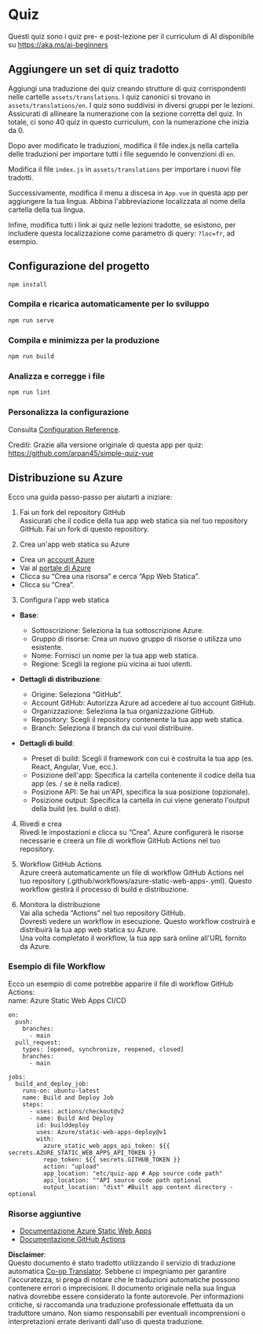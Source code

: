 <!--
CO_OP_TRANSLATOR_METADATA:
{
  "original_hash": "d699cf8509f74baa5b0b838de5cf0662",
  "translation_date": "2025-08-26T07:16:47+00:00",
  "source_file": "etc/quiz-app/README.md",
  "language_code": "it"
}
-->
# Quiz

Questi quiz sono i quiz pre- e post-lezione per il curriculum di AI disponibile su https://aka.ms/ai-beginners

## Aggiungere un set di quiz tradotto

Aggiungi una traduzione dei quiz creando strutture di quiz corrispondenti nelle cartelle `assets/translations`. I quiz canonici si trovano in `assets/translations/en`. I quiz sono suddivisi in diversi gruppi per le lezioni. Assicurati di allineare la numerazione con la sezione corretta del quiz. In totale, ci sono 40 quiz in questo curriculum, con la numerazione che inizia da 0.

Dopo aver modificato le traduzioni, modifica il file index.js nella cartella delle traduzioni per importare tutti i file seguendo le convenzioni di `en`.

Modifica il file `index.js` in `assets/translations` per importare i nuovi file tradotti.

Successivamente, modifica il menu a discesa in `App.vue` in questa app per aggiungere la tua lingua. Abbina l'abbreviazione localizzata al nome della cartella della tua lingua.

Infine, modifica tutti i link ai quiz nelle lezioni tradotte, se esistono, per includere questa localizzazione come parametro di query: `?loc=fr`, ad esempio.

## Configurazione del progetto

```
npm install
```

### Compila e ricarica automaticamente per lo sviluppo

```
npm run serve
```

### Compila e minimizza per la produzione

```
npm run build
```

### Analizza e corregge i file

```
npm run lint
```

### Personalizza la configurazione

Consulta [Configuration Reference](https://cli.vuejs.org/config/).

Crediti: Grazie alla versione originale di questa app per quiz: https://github.com/arpan45/simple-quiz-vue

## Distribuzione su Azure

Ecco una guida passo-passo per aiutarti a iniziare:

1. Fai un fork del repository GitHub  
Assicurati che il codice della tua app web statica sia nel tuo repository GitHub. Fai un fork di questo repository.

2. Crea un'app web statica su Azure  
- Crea un [account Azure](http://azure.microsoft.com)  
- Vai al [portale di Azure](https://portal.azure.com)  
- Clicca su “Crea una risorsa” e cerca “App Web Statica”.  
- Clicca su “Crea”.

3. Configura l'app web statica  
- **Base**:  
  - Sottoscrizione: Seleziona la tua sottoscrizione Azure.  
  - Gruppo di risorse: Crea un nuovo gruppo di risorse o utilizza uno esistente.  
  - Nome: Fornisci un nome per la tua app web statica.  
  - Regione: Scegli la regione più vicina ai tuoi utenti.  

- **Dettagli di distribuzione**:  
  - Origine: Seleziona “GitHub”.  
  - Account GitHub: Autorizza Azure ad accedere al tuo account GitHub.  
  - Organizzazione: Seleziona la tua organizzazione GitHub.  
  - Repository: Scegli il repository contenente la tua app web statica.  
  - Branch: Seleziona il branch da cui vuoi distribuire.  

- **Dettagli di build**:  
  - Preset di build: Scegli il framework con cui è costruita la tua app (es. React, Angular, Vue, ecc.).  
  - Posizione dell'app: Specifica la cartella contenente il codice della tua app (es. / se è nella radice).  
  - Posizione API: Se hai un'API, specifica la sua posizione (opzionale).  
  - Posizione output: Specifica la cartella in cui viene generato l'output della build (es. build o dist).  

4. Rivedi e crea  
Rivedi le impostazioni e clicca su “Crea”. Azure configurerà le risorse necessarie e creerà un file di workflow GitHub Actions nel tuo repository.

5. Workflow GitHub Actions  
Azure creerà automaticamente un file di workflow GitHub Actions nel tuo repository (.github/workflows/azure-static-web-apps-<name>.yml). Questo workflow gestirà il processo di build e distribuzione.

6. Monitora la distribuzione  
Vai alla scheda “Actions” nel tuo repository GitHub.  
Dovresti vedere un workflow in esecuzione. Questo workflow costruirà e distribuirà la tua app web statica su Azure.  
Una volta completato il workflow, la tua app sarà online all'URL fornito da Azure.

### Esempio di file Workflow

Ecco un esempio di come potrebbe apparire il file di workflow GitHub Actions:  
name: Azure Static Web Apps CI/CD  
```
on:
  push:
    branches:
      - main
  pull_request:
    types: [opened, synchronize, reopened, closed]
    branches:
      - main

jobs:
  build_and_deploy_job:
    runs-on: ubuntu-latest
    name: Build and Deploy Job
    steps:
      - uses: actions/checkout@v2
      - name: Build And Deploy
        id: builddeploy
        uses: Azure/static-web-apps-deploy@v1
        with:
          azure_static_web_apps_api_token: ${{ secrets.AZURE_STATIC_WEB_APPS_API_TOKEN }}
          repo_token: ${{ secrets.GITHUB_TOKEN }}
          action: "upload"
          app_location: "etc/quiz-app # App source code path"
          api_location: ""API source code path optional
          output_location: "dist" #Built app content directory - optional
```

### Risorse aggiuntive  
- [Documentazione Azure Static Web Apps](https://learn.microsoft.com/azure/static-web-apps/getting-started)  
- [Documentazione GitHub Actions](https://docs.github.com/actions/use-cases-and-examples/deploying/deploying-to-azure-static-web-app)  

**Disclaimer**:  
Questo documento è stato tradotto utilizzando il servizio di traduzione automatica [Co-op Translator](https://github.com/Azure/co-op-translator). Sebbene ci impegniamo per garantire l'accuratezza, si prega di notare che le traduzioni automatiche possono contenere errori o imprecisioni. Il documento originale nella sua lingua nativa dovrebbe essere considerato la fonte autorevole. Per informazioni critiche, si raccomanda una traduzione professionale effettuata da un traduttore umano. Non siamo responsabili per eventuali incomprensioni o interpretazioni errate derivanti dall'uso di questa traduzione.